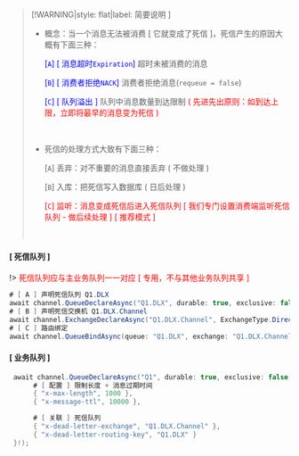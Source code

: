 <br/>

>[!WARNING|style: flat|label: 简要说明 ]
>
>- 概念：当一个消息无法被消费 [ 它就变成了死信 ]，死信产生的原因大概有下面三种：
>
>   <span style='color:Blue'>[`A`] [ 消息超时`Expiration`]</span> 超时未被消费的消息
>
>   <span style='color:Blue'>[`B`] [ 消费者拒绝`NACK`]</span> 消费者拒绝消息(`requeue = false`)
>
>   <span style='color:Blue'>[`C`] [ 队列溢出 ]</span> 队列中消息数量到达限制<span style='color:red'> ( 先进先出原则：如到达上限，立即将最早的消息变为死信 )</span>
>
>
> <br/>
>
>- 死信的处理方式大致有下面三种：
>
>   [`A`] 丢弃：对不重要的消息直接丢弃 ( 不做处理 )
>
>   [`B`] 入库：把死信写入数据库 ( 日后处理 )
>
>   <span style='color:red'>[`C`] 监听：消息变成死信后进入死信队列 [ 我们专门设置消费端监听死信队列 - 做后续处理 ] [ 推荐模式 ]</span>
>
>
><br/>

<!-- tabs:start -->

#### **[ 死信队列 ]**

!> <span style='color:red'>死信队列应与主业务队列一一对应 [ 专用，不与其他业务队列共享 ]</span>

```csharp
# [ A ] 声明死信队列 Q1.DLX
await channel.QueueDeclareAsync("Q1.DLX", durable: true, exclusive: false, autoDelete: false, arguments: null);
# [ B ] 声明死信交换机 Q1.DLX.Channel
await channel.ExchangeDeclareAsync("Q1.DLX.Channel", ExchangeType.Direct, durable: true);
# [ C ] 路由绑定
await channel.QueueBindAsync(queue: "Q1.DLX", exchange: "Q1.DLX.Channel", routingKey: "Q1.DLX");


```



#### **[ 业务队列 ]**

```csharp
 await channel.QueueDeclareAsync("Q1", durable: true, exclusive: false, autoDelete: false, arguments: new Dictionary<string, object> {
      # [ 配置 ] 限制长度 + 消息过期时间
      { "x-max-length", 1000 },
      { "x-message-ttl", 10000 },

      # [ 关联 ] 死信队列
      { "x-dead-letter-exchange", "Q1.DLX.Channel" },
      { "x-dead-letter-routing-key", "Q1.DLX" }
 }!);


```





<!-- tabs:end -->
